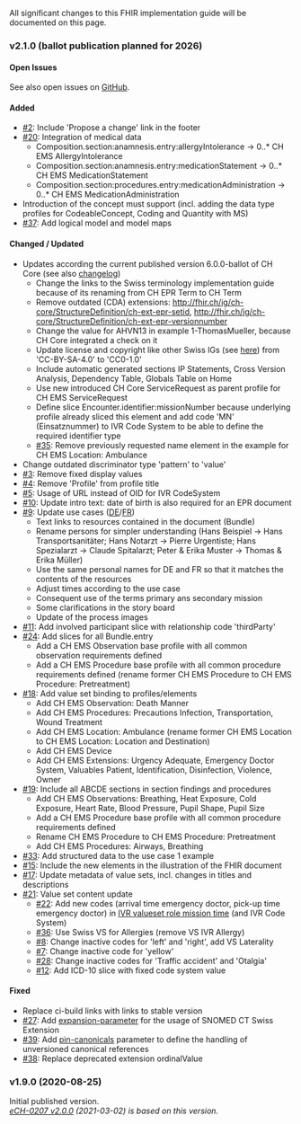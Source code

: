 All significant changes to this FHIR implementation guide will be documented on this page.  

### v2.1.0 (ballot publication planned for 2026)

#### Open Issues 

See also open issues on [GitHub](https://github.com/hl7ch/ch-ems/issues).

#### Added
* [#2](https://github.com/hl7ch/ch-ems/issues/2): Include 'Propose a change' link in the footer
* [#20](https://github.com/hl7ch/ch-ems/issues/20): Integration of medical data 
   * Composition.section:anamnesis.entry:allergyIntolerance -> 0..* CH EMS AllergyIntolerance
   * Composition.section:anamnesis.entry:medicationStatement -> 0..* CH EMS MedicationStatement
   * Composition.section:procedures.entry:medicationAdministration -> 0..* CH EMS MedicationAdministration
* Introduction of the concept must support (incl. adding the data type profiles for CodeableConcept, Coding and Quantity with MS)   
* [#37](https://github.com/hl7ch/ch-ems/issues/37): Add logical model and model maps

#### Changed / Updated
* Updates according the current published version 6.0.0-ballot of CH Core (see also [changelog](https://fhir.ch/ig/ch-core/changelog.html))
   * Change the links to the Swiss terminology implementation guide because of its renaming from CH EPR Term to CH Term
   * Remove outdated (CDA) extensions: http://fhir.ch/ig/ch-core/StructureDefinition/ch-ext-epr-setid, http://fhir.ch/ig/ch-core/StructureDefinition/ch-ext-epr-versionnumber
   * Change the value for AHVN13 in example 1-ThomasMueller, because CH Core integrated a check on it
   * Update license and copyright like other Swiss IGs (see [here](https://github.com/hl7ch/ch-core/issues/226)) from 'CC-BY-SA-4.0' to 'CC0-1.0'
   * Include automatic generated sections IP Statements, Cross Version Analysis, Dependency Table, Globals Table on Home
   * Use new introduced CH Core ServiceRequest as parent profile for CH EMS ServiceRequest
   * Define slice Encounter.identifier:missionNumber because underlying profile already sliced this element and add code 'MN' (Einsatznummer) to IVR Code System to be able to define the required identifier type
   * [#35](https://github.com/hl7ch/ch-ems/issues/35): Remove previously requested name element in the example for CH EMS Location: Ambulance
* Change outdated discriminator type 'pattern' to 'value'
* [#3](https://github.com/hl7ch/ch-ems/issues/3): Remove fixed display values
* [#4](https://github.com/hl7ch/ch-ems/issues/4): Remove 'Profile' from profile title
* [#5](https://github.com/hl7ch/ch-ems/issues/5): Usage of URL instead of OID for IVR CodeSystem
* [#10](https://github.com/hl7ch/ch-ems/issues/10): Update intro text: date of birth is also required for an EPR document
* [#9](https://github.com/hl7ch/ch-ems/issues/9): Update use cases ([DE](usecase-german.html)/[FR](usecase-french.html))
   * Text links to resources contained in the document (Bundle)
   * Rename persons for simpler understanding (Hans Beispiel -> Hans Transportsanitäter; Hans Notarzt -> Pierre Urgentiste; Hans Spezialarzt -> Claude Spitalarzt; Peter & Erika Muster -> Thomas & Erika Müller)
   * Use the same personal names for DE and FR so that it matches the contents of the resources
   * Adjust times according to the use case 
   * Consequent use of the terms primary ans secondary mission
   * Some clarifications in the story board
   * Update of the process images
* [#11](https://github.com/hl7ch/ch-ems/issues/11): Add involved participant slice with relationship code 'thirdParty'
* [#24](https://github.com/hl7ch/ch-ems/issues/24): Add slices for all Bundle.entry
   * Add a CH EMS Observation base profile with all common observation requirements defined
   * Add a CH EMS Procedure base profile with all common procedure requirements defined (rename former CH EMS Procedure to CH EMS Procedure: Pretreatment)
* [#18](https://github.com/hl7ch/ch-ems/issues/18): Add value set binding to profiles/elements 
   * Add CH EMS Observation: Death Manner
   * Add CH EMS Procedures: Precautions Infection, Transportation, Wound Treatment
   * Add CH EMS Location: Ambulance (rename former CH EMS Location to CH EMS Location: Location and Destination)
   * Add CH EMS Device
   * Add CH EMS Extensions: Urgency Adequate, Emergency Doctor System, Valuables Patient, Identification, Disinfection, Violence, Owner
* [#19](https://github.com/hl7ch/ch-ems/issues/19): Include all ABCDE sections in section findings and procedures
   * Add CH EMS Observations: Breathing, Heat Exposure, Cold Exposure, Heart Rate, Blood Pressure, Pupil Shape, Pupil Size
   * Add a CH EMS Procedure base profile with all common procedure requirements defined
   * Rename CH EMS Procedure to CH EMS Procedure: Pretreatment
   * Add CH EMS Procedures: Airways, Breathing
* [#33](https://github.com/hl7ch/ch-ems/issues/33): Add structured data to the use case 1 example
* [#15](https://github.com/hl7ch/ch-ems/issues/15): Include the new elements in the illustration of the FHIR document
* [#17](https://github.com/hl7ch/ch-ems/issues/17): Update metadata of value sets, incl. changes in titles and descriptions
* [#21](https://github.com/hl7ch/ch-ems/issues/21): Value set content update
   * [#22](https://github.com/hl7ch/ch-ems/issues/22): Add new codes (arrival time emergency doctor, pick-up time emergency doctor) in [IVR valueset role mission time](ValueSet-IVR-VS-missionTimeRole.html) (and IVR Code System)
   * [#36](https://github.com/hl7ch/ch-ems/issues/36): Use Swiss VS for Allergies (remove VS IVR Allergy)
   * [#8](https://github.com/hl7ch/ch-ems/issues/8): Change inactive codes for 'left' and 'right', add VS Laterality   
   * [#7](https://github.com/hl7ch/ch-ems/issues/7): Change inactive code for 'yellow'
   * [#28](https://github.com/hl7ch/ch-ems/issues/28): Change inactive codes for 'Traffic accident' and 'Otalgia'
   * [#12](https://github.com/hl7ch/ch-ems/issues/12): Add ICD-10 slice with fixed code system value

#### Fixed
* Replace ci-build links with links to stable version
* [#27](https://github.com/hl7ch/ch-ems/issues/27): Add [expansion-parameter](https://build.fhir.org/codesystem-guide-parameter-code.html#:~:text=expansion%2Dparameter,as%20SNOMED%20CT) for the usage of SNOMED CT Swiss Extension
* [#39](https://github.com/hl7ch/ch-ems/issues/39): Add [pin-canonicals](http://build.fhir.org/ig/FHIR/fhir-tools-ig/branches/master/CodeSystem-ig-parameters.html#:~:text=for%20further%20information-,pin%2Dcanonicals,-Pin%20Canonical%20Versions) parameter to define the handling of unversioned canonical references
* [#38](https://github.com/hl7ch/ch-ems/issues/38): Replace deprecated extension ordinalValue

### v1.9.0 (2020-08-25)
Initial published version.    
_[eCH-0207 v2.0.0](https://www.ech.ch/de/ech/ech-0207/2.0.0) (2021-03-02) is based on this version._

